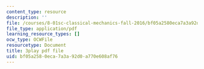 ```yaml
---
content_type: resource
description: ''
file: /courses/8-01sc-classical-mechanics-fall-2016/bf05a2580eca7a3a92d0a770e608af76_5oLLnCGStUc.pdf
file_type: application/pdf
learning_resource_types: []
ocw_type: OCWFile
resourcetype: Document
title: 3play pdf file
uid: bf05a258-0eca-7a3a-92d0-a770e608af76
---
```


